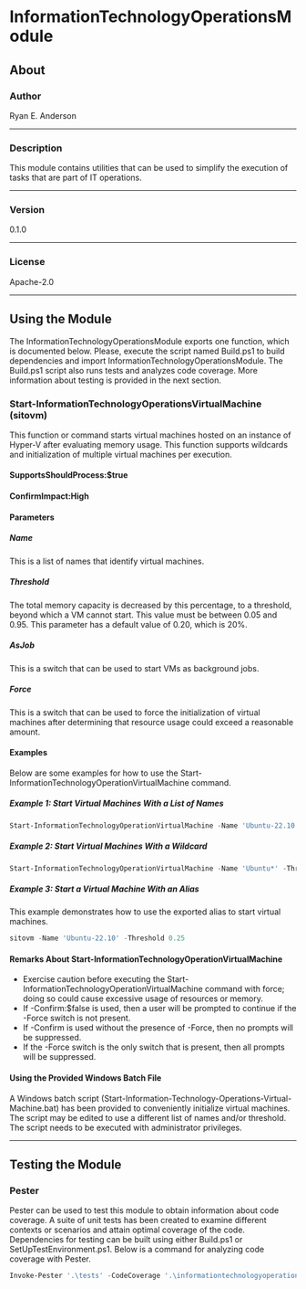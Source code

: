 # InformationTechnologyOperationsModule

## About

### Author

Ryan E. Anderson

---

### Description

This module contains utilities that can be used to simplify the execution of tasks that are part of IT operations.

---

### Version

0.1.0

---

### License

Apache-2.0

---

## Using the Module

The InformationTechnologyOperationsModule exports one function, which is documented below. Please, execute the script named Build.ps1 to build dependencies and import InformationTechnologyOperationsModule. The Build.ps1 script also runs tests and analyzes code coverage. More information about testing is provided in the next section.

### Start-InformationTechnologyOperationsVirtualMachine (sitovm)

This function or command starts virtual machines hosted on an instance of Hyper-V after evaluating memory usage. This function supports wildcards and initialization of multiple virtual machines per execution.

#### SupportsShouldProcess:$true

#### ConfirmImpact:High

#### Parameters

##### Name

This is a list of names that identify virtual machines.

##### Threshold

The total memory capacity is decreased by this percentage, to a threshold, beyond which a VM cannot start. This value must be between 0.05 and 0.95. This parameter has a default value of 0.20, which is 20%.

##### AsJob

This is a switch that can be used to start VMs as background jobs.

##### Force

This is a switch that can be used to force the initialization of virtual machines after determining that resource usage could exceed a reasonable amount.

#### Examples

Below are some examples for how to use the Start-InformationTechnologyOperationVirtualMachine command.

##### Example 1: Start Virtual Machines With a List of Names

```powershell
Start-InformationTechnologyOperationVirtualMachine -Name 'Ubuntu-22.10', 'Linux-Mint-Cinnamon' -Threshold 0.25
```

##### Example 2: Start Virtual Machines With a Wildcard

```powershell
Start-InformationTechnologyOperationVirtualMachine -Name 'Ubuntu*' -Threshold 0.25
```

##### Example 3: Start a Virtual Machine With an Alias

This example demonstrates how to use the exported alias to start virtual machines.

```powershell
sitovm -Name 'Ubuntu-22.10' -Threshold 0.25
```

#### Remarks About Start-InformationTechnologyOperationVirtualMachine

- Exercise caution before executing the Start-InformationTechnologyOperationVirtualMachine command with force; doing so could cause excessive usage of resources or memory.
- If -Confirm:$false is used, then a user will be prompted to continue if the -Force switch is not present.
- If -Confirm is used without the presence of -Force, then no prompts will be suppressed.
- If the -Force switch is the only switch that is present, then all prompts will be suppressed.

#### Using the Provided Windows Batch File

A Windows batch script (Start-Information-Technology-Operations-Virtual-Machine.bat) has been provided to conveniently initialize virtual machines. The script may be edited to use a different list of names and/or threshold. The script needs to be executed with administrator privileges.

---

## Testing the Module

### Pester

Pester can be used to test this module to obtain information about code coverage. A suite of unit tests has been created to examine different contexts or scenarios and attain optimal coverage of the code. Dependencies for testing can be built using either Build.ps1 or SetUpTestEnvironment.ps1. Below is a command for analyzing code coverage with Pester.

```powershell
Invoke-Pester '.\tests' -CodeCoverage '.\informationtechnologyoperationsmodule\InformationTechnologyOperationsModule.psm1'
```